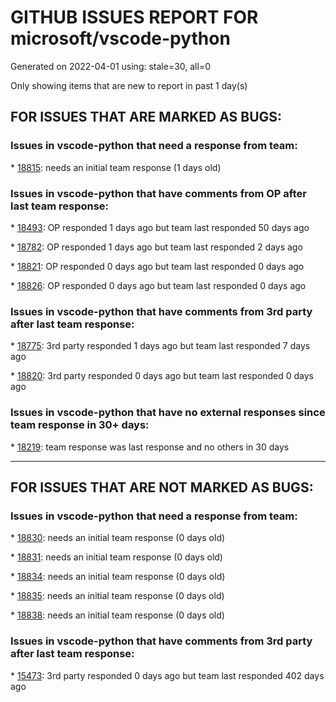 
# GITHUB ISSUES REPORT FOR microsoft/vscode-python


Generated on 2022-04-01 using: stale=30, all=0


Only showing items that are new to report in past 1 day(s)


## FOR ISSUES THAT ARE MARKED AS BUGS:


### Issues in vscode-python that need a response from team:


\* [18815](https://github.com/microsoft/vscode-python/issues/18815 "python extention doesnt load after virtualenv deletion"): needs an initial team response (1 days old)

### Issues in vscode-python that have comments from OP after last team response:


\* [18493](https://github.com/microsoft/vscode-python/issues/18493 "Python conda run incorrect environment path"): OP responded 1 days ago but team last responded 50 days ago

\* [18782](https://github.com/microsoft/vscode-python/issues/18782 "cannot format with black"): OP responded 1 days ago but team last responded 2 days ago

\* [18821](https://github.com/microsoft/vscode-python/issues/18821 "Test result not found for parameterized test with func as argument"): OP responded 0 days ago but team last responded 0 days ago

\* [18826](https://github.com/microsoft/vscode-python/issues/18826 "custom python.testing.pytestPath not respected in conda env"): OP responded 0 days ago but team last responded 0 days ago

### Issues in vscode-python that have comments from 3rd party after last team response:


\* [18775](https://github.com/microsoft/vscode-python/issues/18775 "Remote python interpretrer no longer detected or applied "): 3rd party responded 1 days ago but team last responded 7 days ago

\* [18820](https://github.com/microsoft/vscode-python/issues/18820 "Black and flake8 installation not found"): 3rd party responded 0 days ago but team last responded 0 days ago

### Issues in vscode-python that have no external responses since team response in 30+ days:


\* [18219](https://github.com/microsoft/vscode-python/issues/18219 "Default interpreter path for Python isn't working"): team response was last response and no others in 30 days

---

## FOR ISSUES THAT ARE NOT MARKED AS BUGS:


### Issues in vscode-python that need a response from team:


\* [18830](https://github.com/microsoft/vscode-python/issues/18830 "pytest: error in one directory affects another directory"): needs an initial team response (0 days old)

\* [18831](https://github.com/microsoft/vscode-python/issues/18831 "Setting sortImports.args produces Invalid patch string"): needs an initial team response (0 days old)

\* [18834](https://github.com/microsoft/vscode-python/issues/18834 "Rename Symbol Unexpected Behavior"): needs an initial team response (0 days old)

\* [18835](https://github.com/microsoft/vscode-python/issues/18835 "Mayapy.exe is no longer a valid python interpreter"): needs an initial team response (0 days old)

\* [18838](https://github.com/microsoft/vscode-python/issues/18838 "vscode dubug mode not support Python 2.7.18 interpreter "): needs an initial team response (0 days old)

### Issues in vscode-python that have comments from 3rd party after last team response:


\* [15473](https://github.com/microsoft/vscode-python/issues/15473 "Respect .python-version as suggested by pyenv (and pyenv-virtualenv)"): 3rd party responded 0 days ago but team last responded 402 days ago
